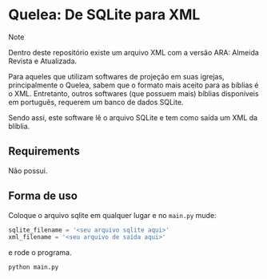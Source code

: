 # Quelea: De SQLite para XML

> [!NOTE]
> Dentro deste repositório existe um arquivo XML com a versão ARA: Almeida Revista e Atualizada.

Para aqueles que utilizam softwares de projeção
em suas igrejas, principalmente o Quelea, sabem
que o formato mais aceito para as bíblias é o
XML. Entretanto, outros softwares (que possuem mais)
bíblias disponíveis em português, requerem um
banco de dados SQLite.

Sendo assi, este software lê o arquivo SQLite e
tem como saída um XML da blíblia.

## Requirements

Não possui.

## Forma de uso

Coloque o arquivo sqlite em qualquer lugar e
no ```main.py``` mude:

```python
sqlite_filename = '<seu arquivo sqlite aqui>'
xml_filename = '<seu arquivo de saída aqui>'
```

e rode o programa.

```bash
python main.py
```
